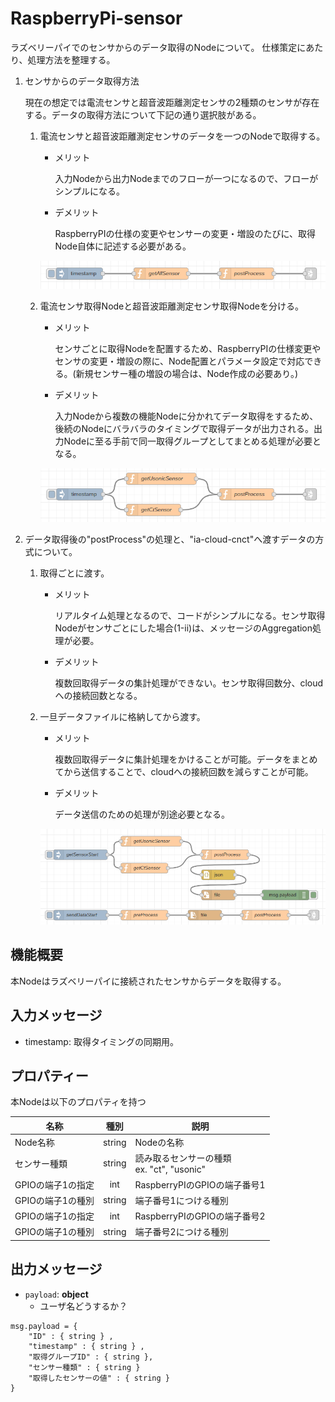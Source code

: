 # RaspberryPi-sensor
ラズベリーパイでのセンサからのデータ取得のNodeについて。
仕様策定にあたり、処理方法を整理する。

1. センサからのデータ取得方法

   現在の想定では電流センサと超音波距離測定センサの2種類のセンサが存在する。データの取得方法について下記の通り選択肢がある。

   1. 電流センサと超音波距離測定センサのデータを一つのNodeで取得する。

      * メリット

        入力Nodeから出力Nodeまでのフローが一つになるので、フローがシンプルになる。

      * デメリット

        RaspberryPIの仕様の変更やセンサーの変更・増設のたびに、取得Node自体に記述する必要がある。

      ![getAllSensor](getAllSensor.PNG)

      

   2. 電流センサ取得Nodeと超音波距離測定センサ取得Nodeを分ける。

      * メリット

        センサごとに取得Nodeを配置するため、RaspberryPIの仕様変更やセンサの変更・増設の際に、Node配置とパラメータ設定で対応できる。(新規センサー種の増設の場合は、Node作成の必要あり。)

      * デメリット

        入力Nodeから複数の機能Nodeに分かれてデータ取得をするため、後続のNodeにバラバラのタイミングで取得データが出力される。出力Nodeに至る手前で同一取得グループとしてまとめる処理が必要となる。

      ![getOneSensor](getOneSensor.PNG)

      

2. データ取得後の"postProcess"の処理と、"ia-cloud-cnct"へ渡すデータの方式について。

   1. 取得ごとに渡す。

      * メリット

        リアルタイム処理となるので、コードがシンプルになる。センサ取得Nodeがセンサごとにした場合(1-ii)は、メッセージのAggregation処理が必要。

      * デメリット

        複数回取得データの集計処理ができない。センサ取得回数分、cloudへの接続回数となる。

   2. 一旦データファイルに格納してから渡す。

      * メリット

        複数回取得データに集計処理をかけることが可能。データをまとめてから送信することで、cloudへの接続回数を減らすことが可能。

      * デメリット

        データ送信のための処理が別途必要となる。

      ![makeDataFile](makeDataFile.PNG)

      

## 機能概要

本Nodeはラズベリーパイに接続されたセンサからデータを取得する。



## 入力メッセージ

* timestamp:  取得タイミングの同期用。



## プロパティー

本Nodeは以下のプロパティを持つ

| 名称              |  種別  | 説明                                           |
| ----------------- | :----: | ---------------------------------------------- |
| Node名称          | string | Nodeの名称                                     |
| センサー種類      | string | 読み取るセンサーの種類<br />ex. "ct", "usonic" |
| GPIOの端子1の指定 |  int   | RaspberryPIのGPIOの端子番号1                   |
| GPIOの端子1の種別 | string | 端子番号1につける種別                          |
| GPIOの端子1の指定 |  int   | RaspberryPIのGPIOの端子番号2                   |
| GPIOの端子1の種別 | string | 端子番号2につける種別                          |



## 出力メッセージ

* ``payload``:  **object**
  * ユーザ名どうするか？

```
msg.payload = {
	"ID" : { string } ,
	"timestamp" : { string } ,
	"取得グループID" : { string },
	"センサー種類" : { string }
	"取得したセンサーの値" : { string }
}
```

